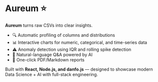 # Aureum ⭐

**Aureum** turns raw CSVs into clear insights.  
- 🔍 Automatic profiling of columns and distributions  
- 📊 Interactive charts for numeric, categorical, and time-series data  
- ⚠️ Anomaly detection using IQR and rolling spike detection  
- 💬 Natural-language Q&A powered by AI  
- 📝 One-click PDF/Markdown reports  

Built with **React, Node.js, and danfo.js** — designed to showcase modern Data Science + AI with full-stack engineering.
